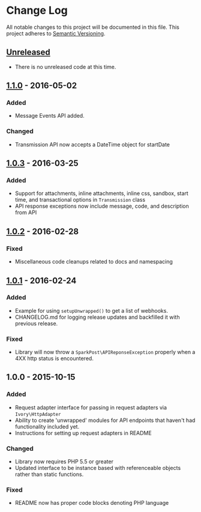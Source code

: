 # Change Log
All notable changes to this project will be documented in this file.
This project adheres to [Semantic Versioning](http://semver.org/).

## [Unreleased][unreleased]
- There is no unreleased code at this time.

## [1.1.0] - 2016-05-02
### Added
- Message Events API added.

### Changed
- Transmission API now accepts a DateTime object for startDate

## [1.0.3] - 2016-03-25
### Added
- Support for attachments, inline attachments, inline css, sandbox, start time, and transactional options in `Transmission` class
- API response exceptions now include message, code, and description from API

## [1.0.2] - 2016-02-28
### Fixed
- Miscellaneous code cleanups related to docs and namespacing

## [1.0.1] - 2016-02-24
### Added
- Example for using `setupUnwrapped()` to get a list of webhooks.
- CHANGELOG.md for logging release updates and backfilled it with previous release.

### Fixed
- Library will now throw a `SparkPost\APIReponseException` properly when a 4XX http status is encountered.

## 1.0.0 - 2015-10-15
### Added
- Request adapter interface for passing in request adapters via `Ivory\HttpAdapter`
- Ability to create 'unwrapped' modules for API endpoints that haven't had functionality included yet.
- Instructions for setting up request adapters in README 

### Changed
- Library now requires PHP 5.5 or greater
- Updated interface to be instance based with referenceable objects rather than static functions.

### Fixed
- README now has proper code blocks denoting PHP language

[unreleased]: https://github.com/sparkpost/php-sparkpost/compare/v1.1.0...HEAD
[1.1.0]: https://github.com/sparkpost/php-sparkpost/compare/v1.0.3...v1.1.0
[1.0.3]: https://github.com/sparkpost/php-sparkpost/compare/v1.0.2...v1.0.3
[1.0.2]: https://github.com/sparkpost/php-sparkpost/compare/v1.0.1...v1.0.2
[1.0.1]: https://github.com/sparkpost/php-sparkpost/compare/v1.0.0...v1.0.1

